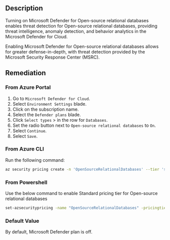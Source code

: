 ## Description

Turning on Microsoft Defender for Open-source relational databases enables threat detection for Open-source relational databases, providing threat intelligence, anomaly detection, and behavior analytics in the Microsoft Defender for Cloud.

Enabling Microsoft Defender for Open-source relational databases allows for greater defense-in-depth, with threat detection provided by the Microsoft Security Response Center (MSRC).

## Remediation

### From Azure Portal

1. Go to `Microsoft Defender for Cloud`.
2. Select `Environment Settings` blade.
3. Click on the subscription name.
4. Select the `Defender plans` blade.
5. Click `Select types` > in the row for `Databases`.
6. Set the radio button next to `Open-source relational databases` to `On`.
7. Select `Continue`.
8. Select `Save`.

### From Azure CLI

Run the following command:

```bash
az security pricing create -n 'OpenSourceRelationalDatabases' --tier 'standard'
```

### From Powershell

Use the below command to enable Standard pricing tier for Open-source relational databases

```bash
set-azsecuritypricing -name "OpenSourceRelationalDatabases" -pricingtier "Standard"
```

### Default Value

By default, Microsoft Defender plan is off.
